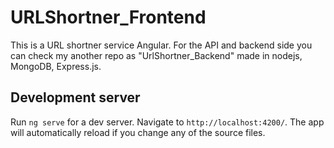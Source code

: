 # URLShortner_Frontend
This is a URL shortner service Angular. For the API and backend side you can check my another repo as "UrlShortner_Backend" made in nodejs, MongoDB, Express.js. 


## Development server

Run `ng serve` for a dev server. Navigate to `http://localhost:4200/`. The app will automatically reload if you change any of the source files.
